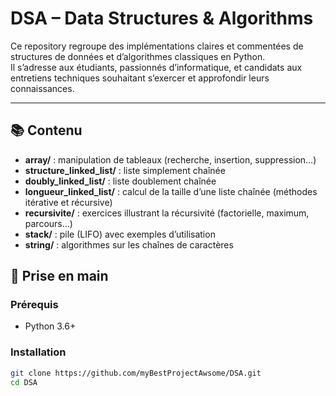 # DSA – Data Structures & Algorithms

Ce repository regroupe des implémentations claires et commentées de structures de données et d’algorithmes classiques en Python.  
Il s’adresse aux étudiants, passionnés d’informatique, et candidats aux entretiens techniques souhaitant s’exercer et approfondir leurs connaissances.

---

## 📚 Contenu

- **array/** : manipulation de tableaux (recherche, insertion, suppression…)
- **structure_linked_list/** : liste simplement chaînée
- **doubly_linked_list/** : liste doublement chaînée
- **longueur_linked_list/** : calcul de la taille d’une liste chaînée (méthodes itérative et récursive)
- **recursivite/** : exercices illustrant la récursivité (factorielle, maximum, parcours…)
- **stack/** : pile (LIFO) avec exemples d’utilisation
- **string/** : algorithmes sur les chaînes de caractères

## 🚀 Prise en main

### Prérequis

- Python 3.6+

### Installation

```bash
git clone https://github.com/myBestProjectAwsome/DSA.git
cd DSA
